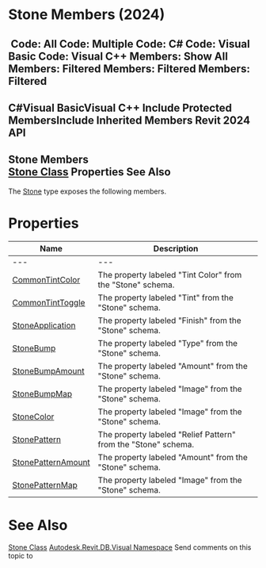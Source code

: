 # Stone Members (2024)

﻿
 Code: All Code: Multiple Code: C# Code: Visual Basic Code: Visual C++  Members: Show All Members: Filtered Members: Filtered Members: Filtered   
---  
C#Visual BasicVisual C++
Include Protected MembersInclude Inherited Members
Revit 2024 API  
---  
Stone Members  
[Stone Class](b7458faa-8242-d2b7-44a5-7df042a67ac3.md "Stone Class") Properties See Also  
---  
The [Stone](b7458faa-8242-d2b7-44a5-7df042a67ac3.md "Stone Class") type exposes the following members.
# Properties
| Name | Description |
| --- | --- |
| --- | --- | --- |
| [CommonTintColor](b7a6f2a4-86fe-afa4-9366-e705733ad45c.md "CommonTintColor Property") | The property labeled "Tint Color" from the "Stone" schema. |
| [CommonTintToggle](eb2aa8db-10f3-f980-f0de-888937962d53.md "CommonTintToggle Property") | The property labeled "Tint" from the "Stone" schema. |
| [StoneApplication](b64a3d8b-6fd9-8d0b-b16d-64b725098a4a.md "StoneApplication Property") | The property labeled "Finish" from the "Stone" schema. |
| [StoneBump](ed02731f-c009-2ac5-293f-481f301616d3.md "StoneBump Property") | The property labeled "Type" from the "Stone" schema. |
| [StoneBumpAmount](5c02aea5-6258-4801-e7ba-4865e3eae2d9.md "StoneBumpAmount Property") | The property labeled "Amount" from the "Stone" schema. |
| [StoneBumpMap](fd8ae859-d418-c8a0-3e6b-86dd765206ad.md "StoneBumpMap Property") | The property labeled "Image" from the "Stone" schema. |
| [StoneColor](cd0119fa-b450-cbcc-02ae-071b6eceb989.md "StoneColor Property") | The property labeled "Image" from the "Stone" schema. |
| [StonePattern](660188c4-0630-02ef-e139-ecb54791e76f.md "StonePattern Property") | The property labeled "Relief Pattern" from the "Stone" schema. |
| [StonePatternAmount](2b4f15ed-190c-3f0c-4a20-9e55411d95ba.md "StonePatternAmount Property") | The property labeled "Amount" from the "Stone" schema. |
| [StonePatternMap](c14d3d04-228c-f229-92d4-50a20e7c607b.md "StonePatternMap Property") | The property labeled "Image" from the "Stone" schema. |

# See Also
[Stone Class](b7458faa-8242-d2b7-44a5-7df042a67ac3.md "Stone Class")
[Autodesk.Revit.DB.Visual Namespace](f5a10581-6ac2-be19-0e32-f87d05bc8b83.md "Autodesk.Revit.DB.Visual Namespace")
Send comments on this topic to 
